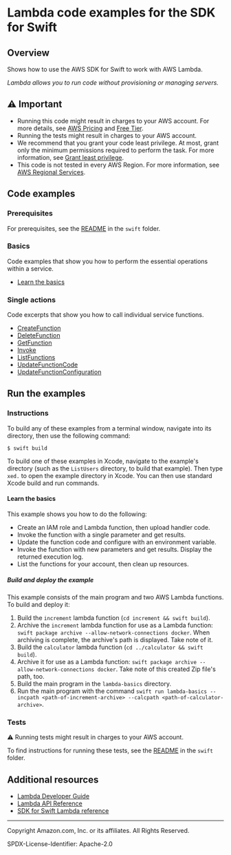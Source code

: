 # Lambda code examples for the SDK for Swift

## Overview

Shows how to use the AWS SDK for Swift to work with AWS Lambda.

<!--custom.overview.start-->
<!--custom.overview.end-->

_Lambda allows you to run code without provisioning or managing servers._

## ⚠ Important

* Running this code might result in charges to your AWS account. For more details, see [AWS Pricing](https://aws.amazon.com/pricing/) and [Free Tier](https://aws.amazon.com/free/).
* Running the tests might result in charges to your AWS account.
* We recommend that you grant your code least privilege. At most, grant only the minimum permissions required to perform the task. For more information, see [Grant least privilege](https://docs.aws.amazon.com/IAM/latest/UserGuide/best-practices.html#grant-least-privilege).
* This code is not tested in every AWS Region. For more information, see [AWS Regional Services](https://aws.amazon.com/about-aws/global-infrastructure/regional-product-services).

<!--custom.important.start-->
<!--custom.important.end-->

## Code examples

### Prerequisites

For prerequisites, see the [README](../../README.md#Prerequisites) in the `swift` folder.


<!--custom.prerequisites.start-->
<!--custom.prerequisites.end-->

### Basics

Code examples that show you how to perform the essential operations within a service.

- [Learn the basics](basics/increment/Package.swift)


### Single actions

Code excerpts that show you how to call individual service functions.

- [CreateFunction](basics/lambda-basics/Sources/entry.swift#L176)
- [DeleteFunction](basics/lambda-basics/Sources/entry.swift#L549)
- [GetFunction](basics/lambda-basics/Sources/entry.swift#L141)
- [Invoke](basics/lambda-basics/Sources/entry.swift#L366)
- [ListFunctions](basics/lambda-basics/Sources/entry.swift#L336)
- [UpdateFunctionCode](basics/lambda-basics/Sources/entry.swift#L237)
- [UpdateFunctionConfiguration](basics/lambda-basics/Sources/entry.swift#L284)


<!--custom.examples.start-->
<!--custom.examples.end-->

## Run the examples

### Instructions

To build any of these examples from a terminal window, navigate into its
directory, then use the following command:

```
$ swift build
```

To build one of these examples in Xcode, navigate to the example's directory
(such as the `ListUsers` directory, to build that example). Then type `xed.`
to open the example directory in Xcode. You can then use standard Xcode build
and run commands.

<!--custom.instructions.start-->
<!--custom.instructions.end-->


#### Learn the basics

This example shows you how to do the following:

- Create an IAM role and Lambda function, then upload handler code.
- Invoke the function with a single parameter and get results.
- Update the function code and configure with an environment variable.
- Invoke the function with new parameters and get results. Display the returned execution log.
- List the functions for your account, then clean up resources.

<!--custom.basic_prereqs.lambda_Scenario_GettingStartedFunctions.start-->
<!--custom.basic_prereqs.lambda_Scenario_GettingStartedFunctions.end-->


<!--custom.basics.lambda_Scenario_GettingStartedFunctions.start-->
##### Build and deploy the example

This example consists of the main program and two AWS Lambda functions. To
build and deploy it:

1. Build the `increment` lambda function (`cd increment && swift build`).
2. Archive the `increment` lambda function for use as a Lambda function:
   `swift package archive --allow-network-connections docker`. When archiving
   is complete, the archive's path is displayed. Take note of it.
3. Build the `calculator` lambda function (`cd ../calculator && swift build`).
4. Archive it for use as a Lambda function: `swift package archive
   --allow-network-connections docker`. Take note of this created Zip file's
   path, too.
5. Build the main program in the `lambda-basics` directory.
6. Run the main program with the command `swift run lambda-basics --incpath <path-of-increment-archive> --calcpath <path-of-calculator-archive>`.
<!--custom.basics.lambda_Scenario_GettingStartedFunctions.end-->


### Tests

⚠ Running tests might result in charges to your AWS account.


To find instructions for running these tests, see the [README](../../README.md#Tests)
in the `swift` folder.



<!--custom.tests.start-->
<!--custom.tests.end-->

## Additional resources

- [Lambda Developer Guide](https://docs.aws.amazon.com/lambda/latest/dg/welcome.html)
- [Lambda API Reference](https://docs.aws.amazon.com/lambda/latest/dg/API_Reference.html)
- [SDK for Swift Lambda reference](https://sdk.amazonaws.com/swift/api/awslambda/latest/documentation/awslambda)

<!--custom.resources.start-->
<!--custom.resources.end-->

---

Copyright Amazon.com, Inc. or its affiliates. All Rights Reserved.

SPDX-License-Identifier: Apache-2.0
